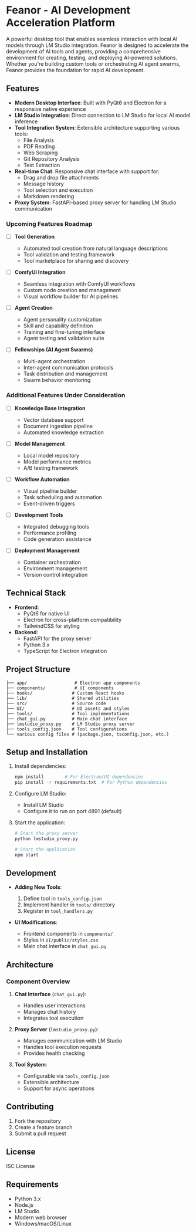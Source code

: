 # Feanor - AI Development Acceleration Platform

A powerful desktop tool that enables seamless interaction with local AI models through LM Studio integration. Feanor is designed to accelerate the development of AI tools and agents, providing a comprehensive environment for creating, testing, and deploying AI-powered solutions. Whether you're building custom tools or orchestrating AI agent swarms, Feanor provides the foundation for rapid AI development.

## Features

- **Modern Desktop Interface**: Built with PyQt6 and Electron for a responsive native experience
- **LM Studio Integration**: Direct connection to LM Studio for local AI model inference
- **Tool Integration System**: Extensible architecture supporting various tools:
  - File Analysis
  - PDF Reading
  - Web Scraping
  - Git Repository Analysis
  - Text Extraction
- **Real-time Chat**: Responsive chat interface with support for:
  - Drag and drop file attachments
  - Message history
  - Tool selection and execution
  - Markdown rendering
- **Proxy System**: FastAPI-based proxy server for handling LM Studio communication

### Upcoming Features Roadmap

- [ ] **Tool Generation**
  - Automated tool creation from natural language descriptions
  - Tool validation and testing framework
  - Tool marketplace for sharing and discovery

- [ ] **ComfyUI Integration**
  - Seamless integration with ComfyUI workflows
  - Custom node creation and management
  - Visual workflow builder for AI pipelines

- [ ] **Agent Creation**
  - Agent personality customization
  - Skill and capability definition
  - Training and fine-tuning interface
  - Agent testing and validation suite

- [ ] **Fellowships (AI Agent Swarms)**
  - Multi-agent orchestration
  - Inter-agent communication protocols
  - Task distribution and management
  - Swarm behavior monitoring

### Additional Features Under Consideration

- [ ] **Knowledge Base Integration**
  - Vector database support
  - Document ingestion pipeline
  - Automated knowledge extraction

- [ ] **Model Management**
  - Local model repository
  - Model performance metrics
  - A/B testing framework

- [ ] **Workflow Automation**
  - Visual pipeline builder
  - Task scheduling and automation
  - Event-driven triggers

- [ ] **Development Tools**
  - Integrated debugging tools
  - Performance profiling
  - Code generation assistance

- [ ] **Deployment Management**
  - Container orchestration
  - Environment management
  - Version control integration

## Technical Stack

- **Frontend**:
  - PyQt6 for native UI
  - Electron for cross-platform compatibility
  - TailwindCSS for styling
- **Backend**:
  - FastAPI for the proxy server
  - Python 3.x
  - TypeScript for Electron integration

## Project Structure

```
├── app/                  # Electron app components
├── components/           # UI components
├── hooks/               # Custom React hooks
├── lib/                 # Shared utilities
├── src/                 # Source code
├── UI/                  # UI assets and styles
├── tools/               # Tool implementations
├── chat_gui.py          # Main chat interface
├── lmstudio_proxy.py    # LM Studio proxy server
├── tools_config.json    # Tool configurations
└── various config files # (package.json, tsconfig.json, etc.)
```

## Setup and Installation

1. Install dependencies:
   ```bash
   npm install        # For Electron/UI dependencies
   pip install -r requirements.txt  # For Python dependencies
   ```

2. Configure LM Studio:
   - Install LM Studio
   - Configure it to run on port 4891 (default)

3. Start the application:
   ```bash
   # Start the proxy server
   python lmstudio_proxy.py

   # Start the application
   npm start
   ```

## Development

- **Adding New Tools**:
  1. Define tool in `tools_config.json`
  2. Implement handler in `tools/` directory
  3. Register in `tool_handlers.py`

- **UI Modifications**:
  - Frontend components in `components/`
  - Styles in `UI/public/styles.css`
  - Main chat interface in `chat_gui.py`

## Architecture

### Component Overview

1. **Chat Interface** (`chat_gui.py`):
   - Handles user interactions
   - Manages chat history
   - Integrates tool execution

2. **Proxy Server** (`lmstudio_proxy.py`):
   - Manages communication with LM Studio
   - Handles tool execution requests
   - Provides health checking

3. **Tool System**:
   - Configurable via `tools_config.json`
   - Extensible architecture
   - Support for async operations

## Contributing

1. Fork the repository
2. Create a feature branch
3. Submit a pull request

## License

ISC License

## Requirements

- Python 3.x
- Node.js
- LM Studio
- Modern web browser
- Windows/macOS/Linux 